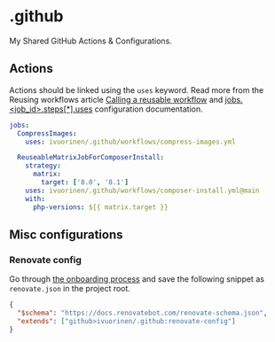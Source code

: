# .github

My Shared GitHub Actions & Configurations.

## Actions

Actions should be linked using the `uses` keyword. Read more from the Reusing workflows article [Calling a reusable workflow](https://docs.github.com/en/actions/using-workflows/reusing-workflows#calling-a-reusable-workflow) and [jobs.<job_id>.steps[*].uses](https://docs.github.com/en/actions/using-workflows/workflow-syntax-for-github-actions#jobsjob_idstepsuses) configuration documentation.

```yml
jobs:
  CompressImages:
    uses: ivuorinen/.github/workflows/compress-images.yml

  ReuseableMatrixJobForComposerInstall:
    strategy:
      matrix:
        target: ['8.0', '8.1']
    uses: ivuorinen/.github/workflows/composer-install.yml@main
    with:
      php-versions: ${{ matrix.target }}
```

## Misc configurations

### Renovate config

Go through [the onboarding process](https://docs.renovatebot.com/getting-started/installing-onboarding/) and save the following snippet as `renovate.json` in the project root.

```json
{
  "$schema": "https://docs.renovatebot.com/renovate-schema.json",
  "extends": ["github>ivuorinen/.github:renovate-config"]
}

```
